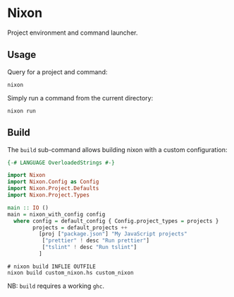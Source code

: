 # Nixon

Project environment and command launcher.

## Usage

Query for a project and command:

``` shell
nixon
```

Simply run a command from the current directory:

``` shell
nixon run
```

## Build

The `build` sub-command allows building nixon with a custom configuration:

``` haskell
{-# LANGUAGE OverloadedStrings #-}

import Nixon
import Nixon.Config as Config
import Nixon.Project.Defaults
import Nixon.Project.Types

main :: IO ()
main = nixon_with_config config
  where config = default_config { Config.project_types = projects }
        projects = default_projects ++
          [proj ["package.json"] "My JavaScript projects"
           ["prettier" ! desc "Run prettier"]
           ["tslint" ! desc "Run tslint"]
          ]
```

``` shell
# nixon build INFLIE OUTFILE
nixon build custom_nixon.hs custom_nixon
```

NB: `build` requires a working `ghc`.

